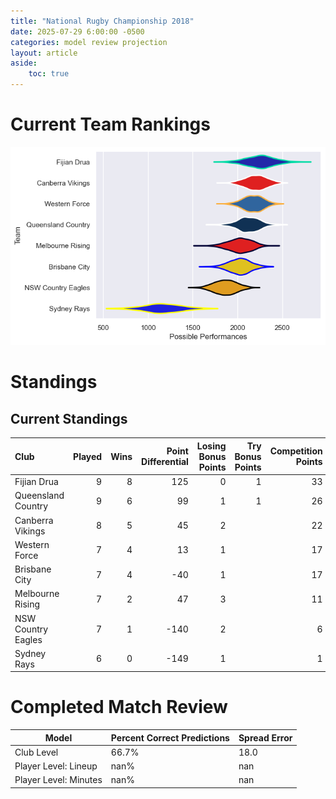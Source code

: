 ```yaml
---  
title: "National Rugby Championship 2018"  
date: 2025-07-29 6:00:00 -0500  
categories: model review projection  
layout: article  
aside:  
    toc: true  
---
```

# Current Team Rankings


![Club Rankings](plots/rankings_National_Rugby_Championship_2018.png)
# Standings

## Current Standings


| Club               |   Played |   Wins |   Point Differential |   Losing Bonus Points |   Try Bonus Points |   Competition Points |
|:-------------------|---------:|-------:|---------------------:|----------------------:|-------------------:|---------------------:|
| Fijian Drua        |        9 |      8 |                  125 |                     0 |                  1 |                   33 |
| Queensland Country |        9 |      6 |                   99 |                     1 |                  1 |                   26 |
| Canberra Vikings   |        8 |      5 |                   45 |                     2 |                    |                   22 |
| Western Force      |        7 |      4 |                   13 |                     1 |                    |                   17 |
| Brisbane City      |        7 |      4 |                  -40 |                     1 |                    |                   17 |
| Melbourne Rising   |        7 |      2 |                   47 |                     3 |                    |                   11 |
| NSW Country Eagles |        7 |      1 |                 -140 |                     2 |                    |                    6 |
| Sydney Rays        |        6 |      0 |                 -149 |                     1 |                    |                    1 |



# Completed Match Review


| Model | Percent Correct Predictions | Spread Error |
| ------ | ------ | ------ |
| Club Level | 66.7% | 18.0 |
| Player Level: Lineup | nan% | nan |
| Player Level: Minutes | nan% | nan |

